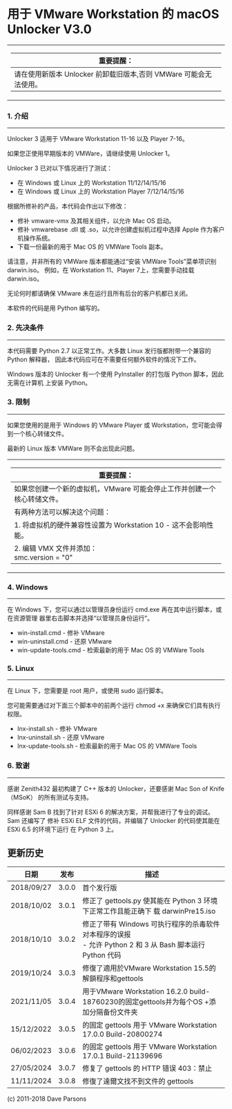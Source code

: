 用于 VMware Workstation 的 macOS Unlocker V3.0
==============================================

<table align="center"><tr><td align="center" width="9999">
   
| 重要提醒： 
| ---
| 请在使用新版本 Unlocker 前卸载旧版本,否则 VMWare 可能会无法使用。

</td></tr></table>

### 1. 介绍
-------

Unlocker 3 适用于 VMware Workstation 11-16 以及 Player 7-16。

如果您正使用早期版本的 VMWare，请继续使用 Unlocker 1。

Unlocker 3 已对以下情况进行了测试：

* 在 Windows 或 Linux 上的 Workstation 11/12/14/15/16
* 在 Windows 或 Linux 上的 Workstation Player 7/12/14/15/16

根据所修补的产品，本代码会作出以下修改：

* 修补 vmware-vmx 及其相关组件，以允许 Mac OS 启动。
* 修补 vmwarebase .dll 或 .so，以允许创建虚拟机过程中选择 Apple 作为客户机操作系统。
* 下载一份最新的用于 Mac OS 的 VMWare Tools 副本。

请注意，并非所有的 VMWare 版本都能通过“安装 VMWare Tools”菜单项识别 darwin.iso。
例如，在 Workstation 11、Player 7上，您需要手动挂载 darwin.iso。

无论何时都请确保 VMware 未在运行且所有后台的客户机都已关闭。

本软件的代码是用 Python 编写的。

### 2. 先决条件
-----------

本代码需要 Python 2.7 以正常工作。大多数 Linux 发行版都附带一个兼容的 Python 解释器，
因此本代码应可在不需要任何额外软件的情况下工作。

Windows 版本的 Unlocker 有一个使用 PyInstaller 的打包版 Python 脚本，因此无需在计算机
上安装 Python。

### 3. 限制
-------

如果您使用的是用于 Windows 的 VMware Player 或 Workstation，您可能会得到一个核心转储文件。

最新的 Linux 版本 VMWare 则不会出现此问题。

<table align="center"><tr><td align="center" width="9999">
   
| 重要提醒：
| ---
| 如果您创建一个新的虚拟机，VMware 可能会停止工作并创建一个核心转储文件。
| 有两种方法可以解决这个问题：
| 1. 将虚拟机的硬件兼容性设置为 Workstation 10 - 这不会影响性能。
| 2. 编辑 VMX 文件并添加：<br/>smc.version = "0"

</td></tr></table>

### 4. Windows
----------
在 Windows 下，您可以通过以管理员身份运行 cmd.exe 再在其中运行脚本，或在资源管理
器里右击脚本并选择“以管理员身份运行”。

- win-install.cmd   - 修补 VMware
- win-uninstall.cmd - 还原 VMware
- win-update-tools.cmd - 检索最新的用于 Mac OS 的 VMWare Tools

### 5. Linux
--------
在 Linux 下，您需要是 root 用户，或使用 sudo 运行脚本。

您可能需要通过对下面三个脚本中的前两个运行 chmod +x 来确保它们具有执行权限。

- lnx-install.sh   - 修补 VMware
- lnx-uninstall.sh - 还原 VMware
- lnx-update-tools.sh - 检索最新的用于 Mac OS 的 VMWare Tools
   
### 6. 致谢
-------

感谢 Zenith432 最初构建了 C++ 版本的 Unlocker，还要感谢 Mac Son of Knife（MSoK）
的所有测试与支持。

同样感谢 Sam B 找到了针对 ESXi 6 的解决方案，并帮我进行了专业的调试。Sam 还编写了
修补 ESXi ELF 文件的代码，并编辑了 Unlocker 的代码使其能在 ESXi 6.5 的环境下运行
在 Python 3 上。


更新历史
--------

| 日期 | 发布 | 描述
| --- | --- | ---
| 2018/09/27 | 3.0.0 | 首个发行版
| 2018/10/02 | 3.0.1 | 修正了 gettools.py 使其能在 Python 3 环境下正常工作且能正确下 载 darwinPre15.iso
| 2018/10/10 | 3.0.2 | 修正了带有 Windows 可执行程序的杀毒软件对本程序的误报<br/>- 允许 Python 2 和 3 从 Bash 脚本运行 Python 代码
| 2019/10/24 | 3.0.3 | 修復了適用於VMware Workstation 15.5的解鎖程序和gettools
| 2021/11/05 | 3.0.4 | 用于VMware Workstation 16.2.0 build-18760230的固定gettools并为每个OS +添加分隔备份文件夹
| 15/12/2022 | 3.0.5 | 的固定 gettools 用于 VMware Workstation 17.0.0 Build-20800274
| 06/02/2023 | 3.0.6 | 的固定 gettools 用于 VMware Workstation 17.0.1 Build-21139696
| 27/05/2024 | 3.0.7 | 修复了 gettools 的 HTTP 错误 403：禁止
| 11/11/2024 | 3.0.8 | 修復了達爾文找不到文件的 gettools

(c) 2011-2018 Dave Parsons
